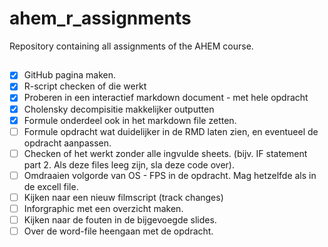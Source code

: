 # ahem_r_assignments
Repository containing all assignments of the AHEM course.

## 

- [x]  GitHub pagina maken.
- [X]  R-script checken of die werkt
- [x]  Proberen in een interactief markdown document - met hele opdracht
- [x]  Cholensky decompisitie makkelijker outputten
- [x]  Formule onderdeel ook in het markdown file zetten.
- [ ]  Formule opdracht wat duidelijker in de RMD laten zien, en eventueel de opdracht aanpassen.
- [ ]  Checken of het werkt zonder alle ingvulde sheets. (bijv. IF statement part 2. Als deze files leeg zijn, sla deze code over). 
- [ ]  Omdraaien volgorde van OS - FPS in de opdracht. Mag hetzelfde als in de excell file.
- [ ]  Kijken naar een nieuw filmscript (track changes)
- [ ]  Inforgraphic met een overzicht maken.
- [ ]  Kijken naar de fouten in de bijgevoegde slides.
- [ ]  Over de word-file heengaan met de opdracht.
